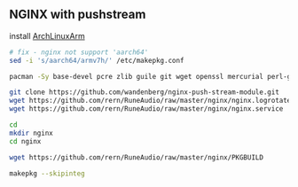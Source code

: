 NGINX with pushstream
---

install [ArchLinuxArm](https://github.com/rern/RuneAudio/tree/master/ArchLinuxArm)

```sh
# fix - nginx not support 'aarch64'
sed -i 's/aarch64/armv7h/' /etc/makepkg.conf

pacman -Sy base-devel pcre zlib guile git wget openssl mercurial perl-gd perl-io-socket-ssl perl-fcgi perl-cache-memcached memcached ffmpeg

git clone https://github.com/wandenberg/nginx-push-stream-module.git
wget https://github.com/rern/RuneAudio/raw/master/nginx/nginx.logrotate
wget https://github.com/rern/RuneAudio/raw/master/nginx/nginx.service

cd
mkdir nginx
cd nginx

wget https://github.com/rern/RuneAudio/raw/master/nginx/PKGBUILD

makepkg --skipinteg
```
